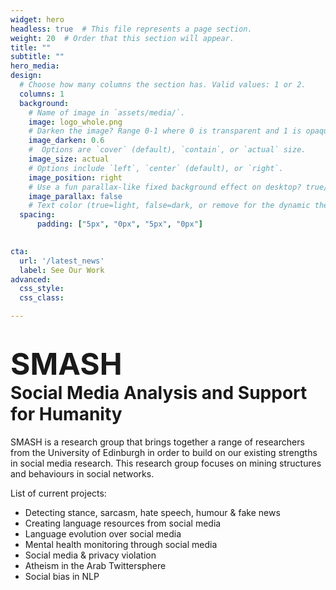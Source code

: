 ```yaml
---
widget: hero  
headless: true  # This file represents a page section.
weight: 20  # Order that this section will appear.
title: ""
subtitle: ""
hero_media: 
design:
  # Choose how many columns the section has. Valid values: 1 or 2.
  columns: 1
  background:
    # Name of image in `assets/media/`.
    image: logo_whole.png
    # Darken the image? Range 0-1 where 0 is transparent and 1 is opaque.
    image_darken: 0.6
    #  Options are `cover` (default), `contain`, or `actual` size.
    image_size: actual
    # Options include `left`, `center` (default), or `right`.
    image_position: right
    # Use a fun parallax-like fixed background effect on desktop? true/false
    image_parallax: false
    # Text color (true=light, false=dark, or remove for the dynamic theme color).
  spacing:
      padding: ["5px", "0px", "5px", "0px"]

    
cta:
  url: '/latest_news'
  label: See Our Work
advanced:
  css_style: 
  css_class: 

---
```


<font size="+6"><b><h1 style="text-align:left; "> SMASH </b></font><br> Social Media Analysis and Support for Humanity </h1> 
<p>SMASH is a research group that brings together a range of researchers from the University of Edinburgh in order to build on our existing strengths in social media research. This research group focuses on mining structures and behaviours in social networks.</p>

<div>
List of current projects:

- Detecting stance, sarcasm, hate speech, humour & fake news
- Creating language resources from social media
- Language evolution over social media
- Mental health monitoring through social media
- Social media & privacy violation
- Atheism in the Arab Twittersphere
- Social bias in NLP

</div>





